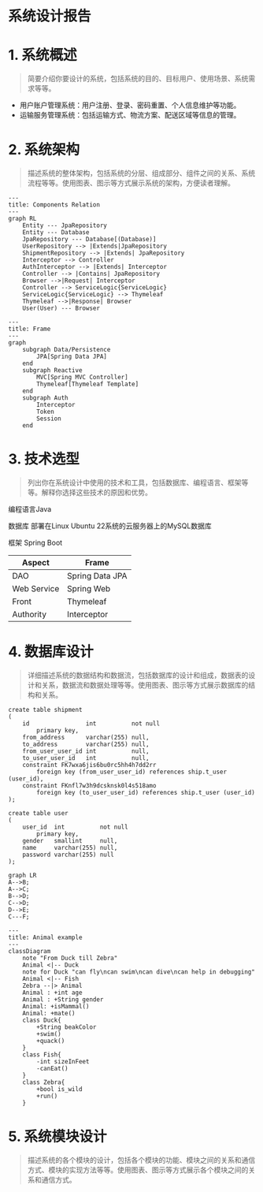 # 系统设计报告

# 1. 系统概述

> 简要介绍你要设计的系统，包括系统的目的、目标用户、使用场景、系统需求等等。

+ 用户账户管理系统：用户注册、登录、密码重置、个人信息维护等功能。
+ 运输服务管理系统：包括运输方式、物流方案、配送区域等信息的管理。

# 2. 系统架构

> 描述系统的整体架构，包括系统的分层、组成部分、组件之间的关系、系统流程等等。使用图表、图示等方式展示系统的架构，方便读者理解。

```mermaid
---
title: Components Relation
---
graph RL
    Entity --- JpaRepository
    Entity --- Database
    JpaRepository --- Database[(Database)]
    UserRepository --> |Extends|JpaRepository
    ShipmentRepository --> |Extends| JpaRepository
    Interceptor --> Controller
    AuthInterceptor --> |Extends| Interceptor
    Controller --> |Contains| JpaRepository
    Browser -->|Request| Interceptor
    Controller --> ServiceLogic{ServiceLogic}
    ServiceLogic{ServiceLogic} --> Thymeleaf
    Thymeleaf -->|Response| Browser
    User(User) --- Browser
```

```mermaid
---
title: Frame
---
graph
    subgraph Data/Persistence
        JPA[Spring Data JPA]
    end
    subgraph Reactive
        MVC[Spring MVC Controller]
        Thymeleaf[Thymeleaf Template]
    end
    subgraph Auth
        Interceptor
        Token
        Session
    end
```

# 3. 技术选型

> 列出你在系统设计中使用的技术和工具，包括数据库、编程语言、框架等等。解释你选择这些技术的原因和优势。

编程语言Java

数据库 部署在Linux Ubuntu 22系统的云服务器上的MySQL数据库

框架
Spring Boot

| Aspect      | Frame           | 
|-------------|-----------------|
| DAO         | Spring Data JPA |     
| Web Service | Spring Web      |
| Front       | Thymeleaf       |
| Authority   | Interceptor     |

# 4. 数据库设计

> 详细描述系统的数据结构和数据流，包括数据库的设计和组成，数据表的设计和关系，数据流和数据处理等等。使用图表、图示等方式展示数据库的结构和关系。

```mysql
create table shipment
(
    id                int          not null
        primary key,
    from_address      varchar(255) null,
    to_address        varchar(255) null,
    from_user_user_id int          null,
    to_user_user_id   int          null,
    constraint FK7wxa6jis6bu0rc5hh4h7dd2rr
        foreign key (from_user_user_id) references ship.t_user (user_id),
    constraint FKnfl7w3h9dcsknsk0l4s518amo
        foreign key (to_user_user_id) references ship.t_user (user_id)
);
```

```mysql
create table user
(
    user_id  int          not null
        primary key,
    gender   smallint     null,
    name     varchar(255) null,
    password varchar(255) null
);
```

```mermaid
graph LR
A-->B;
A-->C;
B-->D;
C-->D;
D-->E;
C---F;
```

```mermaid
---
title: Animal example
---
classDiagram
    note "From Duck till Zebra"
    Animal <|-- Duck
    note for Duck "can fly\ncan swim\ncan dive\ncan help in debugging"
    Animal <|-- Fish
    Zebra --|> Animal
    Animal : +int age
    Animal : +String gender
    Animal: +isMammal()
    Animal: +mate()
    class Duck{
        +String beakColor
        +swim()
        +quack()
    }
    class Fish{
        -int sizeInFeet
        -canEat()
    }
    class Zebra{
        +bool is_wild
        +run()
    }

```

# 5. 系统模块设计

> 描述系统的各个模块的设计，包括各个模块的功能、模块之间的关系和通信方式、模块的实现方法等等。使用图表、图示等方式展示各个模块之间的关系和通信方式。
